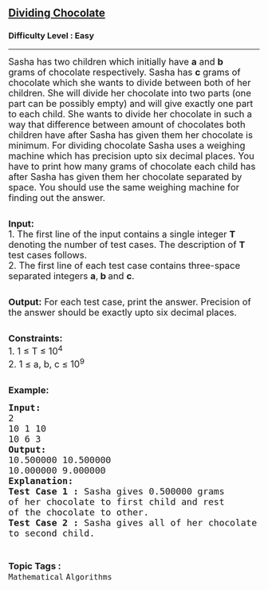 <h2><a href="https://www.geeksforgeeks.org/batch/competitive-programming/track/cp-basic-problem-practice/problem/dividing-chocolate">Dividing Chocolate</a></h2><h3>Difficulty Level : Easy</h3><hr><div class="problems_problem_content__Xm_eO"><p><span style="font-size:18px">Sasha has two children which initially have <strong>a</strong>&nbsp;and <strong>b</strong> grams&nbsp;of chocolate respectively. Sasha has <strong>c</strong> grams of chocolate which she wants to divide between both of her children. She will divide her chocolate into two parts (one part can be possibly empty)&nbsp;and will give exactly one part to each child.&nbsp;She wants to divide her chocolate in such a way that difference between amount of chocolates both children&nbsp;have after Sasha has given them her chocolate is minimum. For dividing chocolate Sasha uses a weighing machine which has precision upto six decimal places. You have to print how many grams of chocolate each child has after Sasha has given them her chocolate separated by space. You should use the same weighing machine for finding out the answer.</span><br>
&nbsp;</p>

<p><span style="font-size:18px"><strong>Input:</strong><br>
1.&nbsp;The first line of the input contains a single integer<em> </em> <strong>T</strong> denoting the number of test cases. The description of&nbsp;<strong>T</strong> test cases follows.<br>
2.&nbsp;The first line of each test case contains three-space separated&nbsp;integers <strong>a</strong>,<strong> b&nbsp;</strong>and <strong>c</strong>.</span><br>
&nbsp;</p>

<p><span style="font-size:18px"><strong>Output:</strong> For each test case, print the answer. Precision of the answer should be exactly upto six decimal places.</span><br>
&nbsp;</p>

<p><span style="font-size:18px"><strong>Constraints:</strong><br>
1. 1 ≤ T ≤ 10<sup>4</sup><br>
2. 1&nbsp;≤ a, b, c&nbsp;≤ 10<sup>9</sup></span><br>
&nbsp;</p>

<p><span style="font-size:18px"><strong>Example:</strong></span></p>

<pre><span style="font-size:18px"><strong>Input:</strong>
2
10 1 10
10 6 3
<strong>Output:</strong>
10.500000 10.500000
10.000000 9.000000
<strong>Explanation:</strong>
<strong>Test Case 1 :</strong> Sasha gives 0.500000 grams 
of her chocolate to first child and rest 
of the chocolate to other.</span>
<span style="font-size:18px"><strong>Test Case 2 :</strong> Sasha gives all of her chocolate 
to second child.</span>
</pre>
</div><br><p><span style=font-size:18px><strong>Topic Tags : </strong><br><code>Mathematical</code>&nbsp;<code>Algorithms</code>&nbsp;